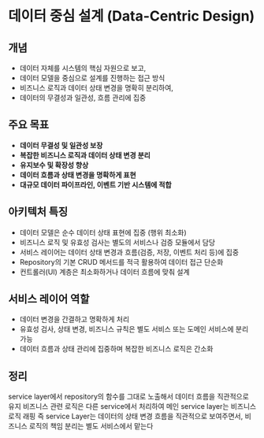 # 데이터 중심 설계 (Data-Centric Design)

## 개념
- 데이터 자체를 시스템의 핵심 자원으로 보고,  
- 데이터 모델을 중심으로 설계를 진행하는 접근 방식  
- 비즈니스 로직과 데이터 상태 변경을 명확히 분리하여,  
- 데이터의 무결성과 일관성, 흐름 관리에 집중

## 주요 목표
- **데이터 무결성 및 일관성 보장**  
- **복잡한 비즈니스 로직과 데이터 상태 변경 분리**  
- **유지보수 및 확장성 향상**  
- **데이터 흐름과 상태 변경을 명확하게 표현**  
- **대규모 데이터 파이프라인, 이벤트 기반 시스템에 적합**

## 아키텍처 특징
- 데이터 모델은 순수 데이터 상태 표현에 집중 (행위 최소화)  
- 비즈니스 로직 및 유효성 검사는 별도의 서비스나 검증 모듈에서 담당  
- 서비스 레이어는 데이터 상태 변경과 흐름(검증, 저장, 이벤트 처리 등)에 집중  
- Repository의 기본 CRUD 메서드를 적극 활용하여 데이터 접근 단순화  
- 컨트롤러(UI) 계층은 최소화하거나 데이터 흐름에 맞춰 설계

## 서비스 레이어 역할
- 데이터 변경을 간결하고 명확하게 처리  
- 유효성 검사, 상태 변경, 비즈니스 규칙은 별도 서비스 또는 도메인 서비스에 분리 가능  
- 데이터 흐름과 상태 관리에 집중하며 복잡한 비즈니스 로직은 간소화

## 정리
service layer에서 repository의 함수를 그대로 노출해서 데이터 흐름을 직관적으로 유지
비즈니스 관련 로직은 다른 service에서 처리하여 메인 service layer는 비즈니스 로직 래핑
즉 service Layer는 데이터의 상태 변경 흐름을 직관적으로 보여주면서, 비즈니스 로직의 책임 분리는 별도 서비스에서 맡는다